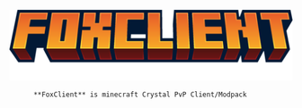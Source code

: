 <p align="center">
  <img src="https://raw.githubusercontent.com/Zapak69/FoxClient/main/Source/minceraft.png" alt="FoxClient Logo" width="600"/>
</p>

          **FoxClient** is minecraft Crystal PvP Client/Modpack
